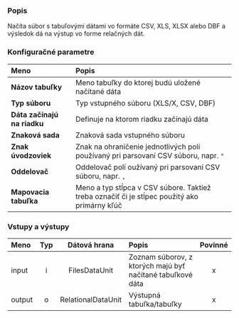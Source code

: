 ### Popis

Načíta súbor s tabuľovými dátami vo formáte CSV, XLS, XLSX alebo DBF a výsledok dá na výstup vo forme relačných dát.

### Konfiguračné parametre

| Meno | Popis |
|:----|:----|
|**Názov tabuľky** | Meno tabuľky do ktorej budú uložené načítané dáta |
|**Typ súboru** | Typ vstupného súboru (XLS/X, CSV, DBF) |
|**Dáta začínajú na riadku** | Definuje na ktorom riadku začínajú dáta |
|**Znaková sada** | Znaková sada vstupného súboru |
|**Znak úvodzoviek** | Znak na ohraničenie jednotlivých polí používaný pri parsovaní CSV súboru, napr. `"` |
|**Oddelovač** | Oddelovač polí oužívaný pri parsovaní CSV súboru, napr. `,` |
|**Mapovacia tabuľka** | Meno a typ stĺpca v CSV súbore. Taktiež treba označiť či je stĺpec použitý ako primárny kľúč |

### Vstupy a výstupy

|Meno |Typ | Dátová hrana | Popis | Povinné |
|:--------|:------:|:------:|:-------------|:---------------------:|
|input  |i| FilesDataUnit | Zoznam súborov, z ktorých majú byť načítané tabuľkové dáta |x|
|output |o| RelationalDataUnit| Výstupná tabuľka/tabuľky | x|
